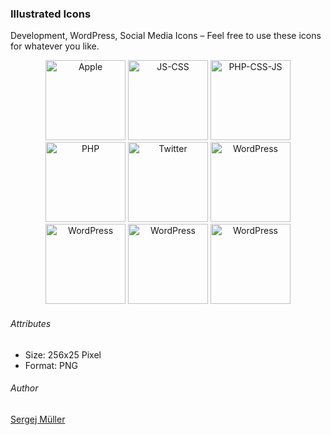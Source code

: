 ### Illustrated Icons

Development, WordPress, Social Media Icons – Feel free to use these icons for whatever you like.


<p align="center">
    <img width="128" height="128" src="https://raw.githubusercontent.com/sergejmueller/icons/master/icons/apple.png" alt="Apple" />
    <img width="128" height="128" src="https://raw.githubusercontent.com/sergejmueller/icons/master/icons/js-css.png" alt="JS-CSS" />
    <img width="128" height="128" src="https://raw.githubusercontent.com/sergejmueller/icons/master/icons/php-css-js.png" alt="PHP-CSS-JS" />
    <img width="128" height="128" src="https://raw.githubusercontent.com/sergejmueller/icons/master/icons/php.png" alt="PHP" />
    <img width="128" height="128" src="https://raw.githubusercontent.com/sergejmueller/icons/master/icons/twitter.png" alt="Twitter" />
    <img width="128" height="128" src="https://raw.githubusercontent.com/sergejmueller/icons/master/icons/wordpress1.png" alt="WordPress" />
    <img width="128" height="128" src="https://raw.githubusercontent.com/sergejmueller/icons/master/icons/wordpress2.png" alt="WordPress" />
    <img width="128" height="128" src="https://raw.githubusercontent.com/sergejmueller/icons/master/icons/wordpress3.png" alt="WordPress" />
    <img width="128" height="128" src="https://raw.githubusercontent.com/sergejmueller/icons/master/icons/wordpress4.png" alt="WordPress" />
</p>


###### Attributes

* Size: 256x25 Pixel
* Format: PNG


###### Author
[Sergej Müller](https://sergejmueller.github.io)